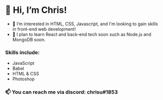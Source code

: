 # 👋 Hi, I’m Chris!
- 👀 I’m interested in HTML, CSS, Javascript, and I'm looking to gain skills in front-end web development!
- 🌱 I plan to learn React and back-end tech soon such as Node.js and MongoDB soon.
### Skills include:
- JavaScript
- Babel
- HTML & CSS
- Photoshop 
### 📫 You can reach me via discord: **chrisu#1853**

